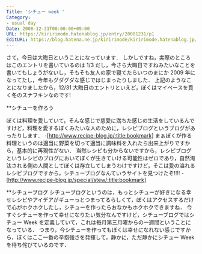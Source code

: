 ```yaml
---
Title: 'シチュー week '
Category:
- usual day
Date: 2008-12-31T00:00:00+09:00
URL: https://kiririmode.hatenablog.jp/entry/20081231/p1
EditURL: https://blog.hatena.ne.jp/kiririmode/kiririmode.hatenablog.jp/atom/entry/8454420450078213673
---
```


さて，今日は大晦日ということになっています．
しかしですね，実際のところはこのエントリを書いているのは 1/3 だし，今さら大晦日ですねみたいなことを書いてもしょうがないし，そもそも友人の家で寝てたらいつのまにか 2009 年になってたし，今年もグダグダな感じではじまったりしました．
上記のようなことになりましたから，12/31 大晦日のエントリといえど，ぼくはマイペースを貫く冬のスナフキンなのです!

**シチューを作ろう

ぼくは料理を愛していて，そんな感じで慈愛に満ちた感じの生活をしているんですけど，料理を愛するぼくみたいな人のために，レシピブログというブログがあったりします．
-[http://www.recipe-blog.jp/:title:bookmark]
まぁぼくが作る料理というのは適当に野菜を切って適当に調味料を入れたら出来上がりですから，基本的に再現性がない．
当然レシピも分からないですから，レシピブログというレシピのブログにおいてぼくが生きていける可能性はゼロであり，自然淘汰される側の人間としてぼくは存立してしまうわけですけど，そこは愛の溢れるレシピブログですから，シチューブログなんていうサイトを見つけたぞ!!!!
-[http://www.recipe-blog.jp/special/stew/:title:bookmark]

**シチューブログ
シチューブログというのは，もっとシチューが好きになる幸せレシピやアイデアがギューっとつまってるらしくて，ぼくはアクセスするだけで心がホクホクしたし，シチューを作ったらおなかもホクホクできますね．
今すぐシチューを作って幸せになりたい気分なんですけど，シチューブログではシチュー Week を定義していて，これは毎月第三月曜からの一週間ということになっている．
つまり，今シチューを作ってもぼくは幸せになれない感じですから，ぼくはここ一番の辛抱強さを発揮して，静かに，ただ静かにシチュー Week を待ち侘びているのです．
